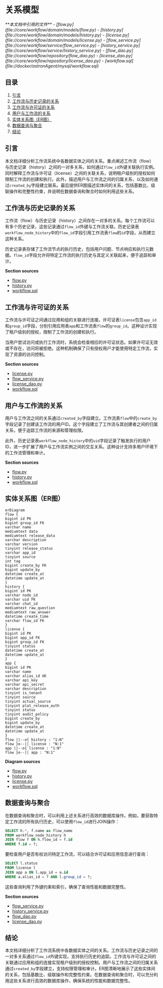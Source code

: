 # 关系模型

<cite>
**本文档中引用的文件**  
- [flow.py](file://core/workflow/domain/models/flow.py)
- [history.py](file://core/workflow/domain/models/history.py)
- [license.py](file://core/workflow/domain/models/license.py)
- [flow_service.py](file://core/workflow/service/flow_service.py)
- [history_service.py](file://core/workflow/service/history_service.py)
- [flow_dao.py](file://core/workflow/repository/flow_dao.py)
- [license_dao.py](file://core/workflow/repository/license_dao.py)
- [workflow.sql](file://docker/astronAgent/mysql/workflow.sql)
</cite>

## 目录
1. [引言](#引言)
2. [工作流与历史记录的关系](#工作流与历史记录的关系)
3. [工作流与许可证的关系](#工作流与许可证的关系)
4. [用户与工作流的关系](#用户与工作流的关系)
5. [实体关系图（ER图）](#实体关系图（er图）)
6. [数据查询与聚合](#数据查询与聚合)
7. [结论](#结论)

## 引言
本文档详细分析工作流系统中各数据实体之间的关系。重点阐述工作流（flow）与历史记录（history）之间的一对多关系，如何通过`flow_id`外键关联执行实例。同时解释工作流与许可证（license）之间的关联关系，说明租户级别的授权如何限制工作流的创建和执行。此外，描述用户与工作流之间的归属关系，以及如何通过`created_by`字段建立联系。最后提供ER图描述实体间的关系，包括基数比、级联操作和完整性约束，并说明在数据查询和聚合时如何利用这些关系。

## 工作流与历史记录的关系
工作流（flow）与历史记录（history）之间存在一对多的关系。每个工作流可以有多个历史记录，这些记录通过`flow_id`外键与工作流关联。历史记录表`workflow_node_history`中的`flow_id`字段引用工作流表`flow`的`id`字段，从而建立这种关系。

历史记录表存储了工作流节点的执行历史，包括用户问题、节点响应和执行元数据。`flow_id`字段允许将特定工作流的执行历史与其定义关联起来，便于追踪和审计。

**Section sources**
- [flow.py](file://core/workflow/domain/models/flow.py#L17-L51)
- [history.py](file://core/workflow/domain/models/history.py#L16-L43)
- [workflow.sql](file://docker/astronAgent/mysql/workflow.sql#L100-L113)

## 工作流与许可证的关系
工作流与许可证之间通过应用和组的关联进行连接。许可证表`license`包含`app_id`和`group_id`字段，分别引用应用表`app`和工作流表`flow`的`group_id`。这种设计实现了租户级别的授权，限制了工作流的创建和执行。

当用户尝试访问或执行工作流时，系统会检查相应的许可证状态。如果许可证无效或不存在，访问将被拒绝。这种机制确保了只有授权用户才能使用特定工作流，实现了资源的访问控制。

**Section sources**
- [license.py](file://core/workflow/domain/models/license.py#L13-L35)
- [flow_service.py](file://core/workflow/service/flow_service.py#L100-L130)
- [license_dao.py](file://core/workflow/repository/license_dao.py#L10-L45)
- [workflow.sql](file://docker/astronAgent/mysql/workflow.sql#L80-L99)

## 用户与工作流的关系
用户与工作流之间的关系通过`created_by`字段建立。工作流表`flow`中的`create_by`字段记录了创建该工作流的用户ID。这个字段建立了工作流与其创建者之间的归属关系，便于追踪工作流的来源和管理权限。

此外，历史记录表`workflow_node_history`中的`uid`字段记录了触发执行的用户ID，进一步扩展了用户与工作流实例之间的交互关系。这种设计支持多用户环境下的工作流管理和审计。

**Section sources**
- [flow.py](file://core/workflow/domain/models/flow.py#L17-L51)
- [history.py](file://core/workflow/domain/models/history.py#L16-L43)
- [workflow.sql](file://docker/astronAgent/mysql/workflow.sql#L60-L79)

## 实体关系图（ER图）
```mermaid
erDiagram
flow {
bigint id PK
bigint group_id FK
varchar name
mediumtext data
mediumtext release_data
varchar description
varchar version
tinyint release_status
varchar app_id
tinyint source
int tag
bigint create_by FK
bigint update_by
datetime create_at
datetime update_at
}
history {
bigint id PK
varchar node_id
varchar uid FK
varchar chat_id
mediumtext raw_question
mediumtext raw_answer
datetime create_time
varchar flow_id FK
}
license {
bigint id PK
bigint app_id FK
bigint group_id FK
tinyint status
datetime create_at
datetime update_at
}
app {
bigint id PK
varchar name
varchar alias_id UK
varchar api_key
varchar api_secret
varchar description
tinyint is_tenant
tinyint source
tinyint actual_source
tinyint plat_release_auth
tinyint status
tinyint audit_policy
bigint create_by
bigint update_by
datetime create_at
datetime update_at
}
flow ||--o{ history : "1:N"
flow }o--|| license : "N:1"
app ||--o{ license : "1:N"
flow }o--|| app : "N:1"
```

**Diagram sources**
- [flow.py](file://core/workflow/domain/models/flow.py#L17-L51)
- [history.py](file://core/workflow/domain/models/history.py#L16-L43)
- [license.py](file://core/workflow/domain/models/license.py#L13-L35)
- [workflow.sql](file://docker/astronAgent/mysql/workflow.sql#L60-L113)

## 数据查询与聚合
在数据查询和聚合时，可以利用上述关系进行高效的数据库操作。例如，要获取特定工作流的所有执行历史，可以使用`flow_id`进行JOIN操作：

```sql
SELECT h.*, f.name as flow_name 
FROM workflow_node_history h 
JOIN flow f ON h.flow_id = f.id 
WHERE f.id = ?;
```

要检查用户是否有权访问特定工作流，可以结合许可证和应用信息进行查询：

```sql
SELECT l.status 
FROM license l 
JOIN app a ON l.app_id = a.id 
WHERE a.alias_id = ? AND l.group_id = ?;
```

这些查询利用了外键约束和索引，确保了查询性能和数据完整性。

**Section sources**
- [flow_service.py](file://core/workflow/service/flow_service.py#L100-L130)
- [history_service.py](file://core/workflow/service/history_service.py#L50-L100)
- [flow_dao.py](file://core/workflow/repository/flow_dao.py#L10-L73)
- [license_dao.py](file://core/workflow/repository/license_dao.py#L10-L45)

## 结论
本文档详细分析了工作流系统中各数据实体之间的关系。工作流与历史记录之间的一对多关系通过`flow_id`外键实现，支持执行历史的追踪。工作流与许可证之间的关联通过应用和组的连接实现租户级别的授权控制。用户与工作流之间的归属关系通过`created_by`字段建立，支持权限管理和审计。ER图清晰地展示了这些实体间的关系，包括基数比、级联操作和完整性约束。在数据查询和聚合时，可以充分利用这些关系进行高效的数据库操作，确保系统的性能和数据完整性。